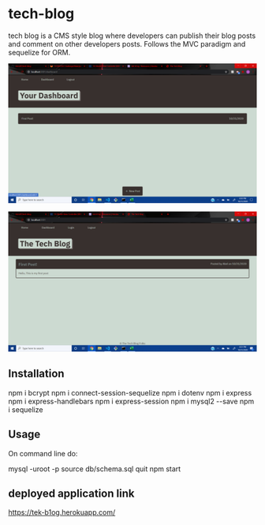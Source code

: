 # tech-blog
tech blog is a CMS style blog where developers can publish their blog posts and comment on other developers posts.
Follows the MVC paradigm  and sequelize for ORM.

![Screenshot 1](images\challenge14-1.png)

![Screenshot 2](images\challenge14-2.png)

## Installation
npm i bcrypt
npm i connect-session-sequelize
npm i dotenv
npm i express
npm i express-handlebars
npm i express-session
npm i mysql2 --save
npm i sequelize

## Usage
On command line do:

mysql -uroot -p
source db/schema.sql
quit
npm start

## deployed application link 
https://tek-b1og.herokuapp.com/

